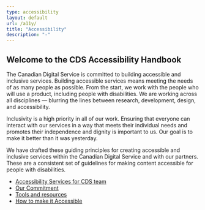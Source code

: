 ```yaml
---
type: accessibility
layout: default
url: /a11y/
title: "Accessibility"
description: "-"
---
```

<h2 class="section--title">Welcome to the CDS Accessibility Handbook</h2>
     
The Canadian Digital Service is committed to building accessible and inclusive services. Building accessible services means meeting the needs of as many people as possible. From the start, we work with the people who will use a product, including people with disabilities. We are working across all disciplines — blurring the lines between research, development, design, and accessibility.

      
Inclusivity is a high priority in all of our work. Ensuring that everyone can interact with our services in a way that meets their individual needs and promotes their independence and dignity is important to us. Our goal is to make it better than it was yesterday.
     
We have drafted these guiding principles for creating accessible and inclusive services within the Canadian Digital Service and with our partners. These are a consistent set of guidelines for making content accessible for people with disabilities.

- [Accessibility Services for CDS team](accessibility-services-at-cds)
- [Our Commitment](our-commitment)
- [Tools and resources](tools-and-resources)
- [How to make it Accessible](how-to-make-it-accessible)

